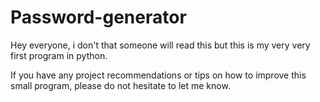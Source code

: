 # Password-generator

Hey everyone, i don't that someone will read this but this is my very very first program in python.

If you have any project recommendations or tips on how to improve this small program, 
please do not hesitate to let me know.
